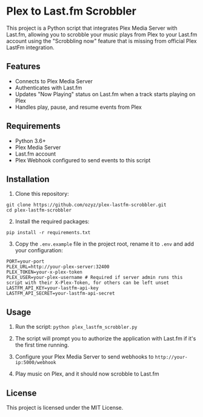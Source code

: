 # Plex to Last.fm Scrobbler

This project is a Python script that integrates Plex Media Server with Last.fm, allowing you to scrobble your music plays from Plex to your Last.fm account using the "Scrobbling now" feature that is missing from official Plex LastFm integration.

## Features

- Connects to Plex Media Server
- Authenticates with Last.fm
- Updates "Now Playing" status on Last.fm when a track starts playing on Plex
- Handles play, pause, and resume events from Plex

## Requirements

- Python 3.6+
- Plex Media Server
- Last.fm account
- Plex Webhook configured to send events to this script

## Installation

1. Clone this repository:
```
git clone https://github.com/ozyz/plex-lastfm-scrobbler.git
cd plex-lastfm-scrobbler
```

2. Install the required packages:
```
pip install -r requirements.txt
```

3. Copy the `.env.example` file in the project root, rename it to `.env` and add your configuration:
```
PORT=your-port
PLEX_URL=http://your-plex-server:32400
PLEX_TOKEN=your-x-plex-token
PLEX_USER=your-plex-username # Required if server admin runs this script with their X-Plex-Token, for others can be left unset
LASTFM_API_KEY=your-lastfm-api-key
LASTFM_API_SECRET=your-lastfm-api-secret
```

## Usage

1. Run the script:
```python plex_lastfm_scrobbler.py```

2. The script will prompt you to authorize the application with Last.fm if it's the first time running.

3. Configure your Plex Media Server to send webhooks to `http://your-ip:5000/webhook`

4. Play music on Plex, and it should now scrobble to Last.fm

## License

This project is licensed under the MIT License.
